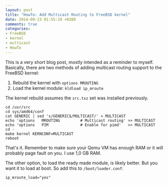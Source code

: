 ```yaml
---
layout: post
title: "HowTo: Add Multicast Routing to FreeBSD kernel"
date: 2014-09-23 01:55:19 +0200
comments: true
categories: 
- FreeBSD
- kernel
- multicast
- HowTo
---
```


This is a very short blog post, mostly intended as a reminder to myself.
Basically, there are two methods of adding multicast routing support to
the FreeBSD kernel:

1. Rebuild the kernel with `options MROUTING`
2. Load the kernel module: `kldload ip_mroute`

The kernel rebuild assumes the `src.txz` set was installed previously.

    cd /usr/src
    cd sys/amd64/conf
    cat GENERIC | sed 's/GENERIC$/MULTICAST/' > MULTICAST
    echo 'options	MROUTING		 # Multicast routing' >> MULTICAST
    echo 'options	PIM              # Enable for pimd'   >> MULTICAST
    cd -
    make kernel KERNCONF=MULTICAST
    reboot

That's it.  Remember to make sure your Qemu VM has enough RAM or it
will probably page fault on you.  I use 1,0 GB RAM.

The other option, to load the ready made module, is likely better.  But
you want it to load at boot.  So add this to `/boot/loader.conf`:

	ip_mroute_load="yes"

